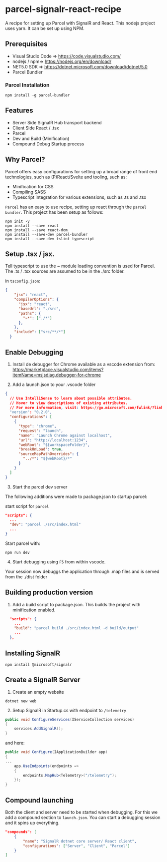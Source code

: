 # parcel-signalr-react-recipe
A recipe for setting up Parcel with SignalR and React. This nodejs project uses yarn. It can be set up using NPM.

## Prerequisites

* Visual Studio Code => https://code.visualstudio.com/
* nodejs / npm=> https://nodejs.org/en/download/
* NET5.0 SDK => https://dotnet.microsoft.com/download/dotnet/5.0
* Parcel Bundler

### Parcel Installation

```
npm install -g parcel-bundler
```

## Features

* Server Side SignalR Hub transport backend
* Client Side React / .tsx
* Parcel
* Dev and Build (Minification)
* Compound Debug Startup process

## Why Parcel?

Parcel offers easy configurations for setting up a broad range of front end technologies, such as (P)React/Svelte and tooling, such as:

* Minification for CSS
* Compiling SASS
* Typescript integration for various extensions, such as .ts and .tsx

`Parcel` has an easy to use recipe, setting up react through the `parcel bundler`. This project has been setup as follows:

```
npm init -y
npm install --save react
npm install --save react-dom
npm install --save-dev parcel-bundler
npm install --save-dev tslint typescript
```

## Setup .tsx / jsx.

Tell typescript to use the ~ module loading convention is used for Parcel.
The .ts / .tsx sources are assumed to be in the ./src folder.

in `tsconfig.json`:

```json
{
    "jsx": "react",
    "compilerOptions": {
      "jsx": "react",
      "baseUrl": "./src",
      "paths": {
        "~*": ["./*"]
      },
    },
    "include": ["src/**/*"]
  }
```

## Enable Debugging

1. Install de debugger for Chrome available as a vscode extension from:
https://marketplace.visualstudio.com/items?itemName=msjsdiag.debugger-for-chrome

2. Add a launch.json to your .vscode folder

```json
{
  // Use IntelliSense to learn about possible attributes.
  // Hover to view descriptions of existing attributes.
  // For more information, visit: https://go.microsoft.com/fwlink/?linkid=830387
  "version": "0.2.0",
  "configurations": [
    {
      "type": "chrome",
      "request": "launch",
      "name": "Launch Chrome against localhost",
      "url": "http://localhost:1234",
      "webRoot": "${workspaceFolder}",
      "breakOnLoad": true,
      "sourceMapPathOverrides": {
        "../*": "${webRoot}/*"
      }
    }
  ]
}
```

3. Start the parcel dev server

The following additions were made to package.json to startup parcel:

start script for `parcel`
```json
"scripts": {
  ...
  "dev": "parcel ./src/index.html"
  ...
}
```

Start parcel with:

```
npm run dev
```

4. Start debugging using `F5` from within  vscode.

Your session now debuggs the application through .map files and is served from the ./dist folder

## Building production version

1. Add a build script to package.json. This builds the project with minification enabled.

```json
  "scripts": {
    ...
    "build": "parcel build ./src/index.html -d build/output"
    ...
  },
``` 

## Installing SignalR

```
npm install @microsoft/signalr
```

## Create a SignalR Server

1. Create an empty website

```
dotnet new web
```

2. Setup SignalR in Startup.cs with endpoint to `/telemetry`

```csharp
public void ConfigureServices(IServiceCollection services)
{
    services.AddSignalR();
}
```

and here:

```csharp
public void Configure(IApplicationBuilder app)
{
...
    app.UseEndpoints(endpoints => 
    {
        endpoints.MapHub<Telemetry>("/telemetry");
    });
}
```

## Compound launching

Both the client and server need to be started when debugging. For this we add a compound section to `launch.json`. You can start a debugging session and it spins up everything.

```json
"compounds": [
    {
        "name": "SignalR dotnet core server/ React client",
        "configurations": ["Server", "Client", "Parcel"]
    }
]
```

